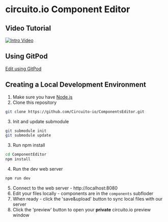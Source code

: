 # circuito.io Component Editor

## Video Tutorial
[![Intro Video](https://res.cloudinary.com/circuito/image/upload/w_300,b_white/v1545820007/Circuito_4_Entities_1.png)](https://www.youtube.com/watch?v=Lb2UfK2290k)

## Using GitPod
[Edit using GitPod](http://gitpod.io/#https://github.com/Circuito-io/ComponentEditor)

## Creating a Local Development Environment
1. Make sure you have [Node.js](https://nodejs.org/en/download/)
2. Clone this repository
```bash
git clone https://github.com/Circuito-io/ComponentsEditor.git
```
3. Init and update submodule
```bash
git submodule init
git submodule update
```
3. Run npm install
```bash
cd ComponentEditor
npm install
```
4. Run the dev web server
```bash
npm run dev
```
5. Connect to the web server - http://localhost:8080
6. Edit your files locally - components are in the ```components``` subfloder
7. When ready - click the 'save&upload' button to sync local files with our server
8. Click the 'preview' button to open your **private** circuito.io preview window
